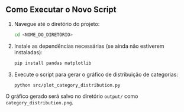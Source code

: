 ## Como Executar o Novo Script

1. Navegue até o diretório do projeto:
    ```bash
    cd <NOME_DO_DIRETÓRIO>
    ```

2. Instale as dependências necessárias (se ainda não estiverem instaladas):
    ```bash
    pip install pandas matplotlib
    ```

3. Execute o script para gerar o gráfico de distribuição de categorias:
    ```bash
    python src/plot_category_distribution.py
    ```

O gráfico gerado será salvo no diretório `output/` como `category_distribution.png`.
